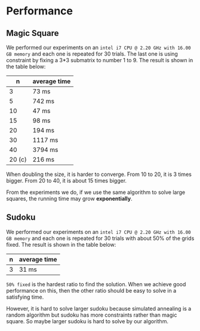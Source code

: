 # Performance

## Magic Square

We performed our experiments on an `intel i7 CPU @ 2.20 GHz with 16.00 GB memory` and each one is repeated for 30 trials. The last one is using constraint by fixing a 3*3 submatrix to number 1 to 9. The result is shown in the table below:

|  n  | average time |
| --- | ------------ |
|  3 |   73 ms |
|  5 |  742 ms |
| 10 |   47 ms |
| 15 |   98 ms |
| 20 |  194 ms |
| 30 | 1117 ms |
| 40 | 3794 ms |
| 20 (c) | 216 ms |

When doubling the size, it is harder to converge. From 10 to 20, it is 3 times bigger. From 20 to 40, it is about 15 times bigger.

From the experiments we do, if we use the same algorithm to solve large squares, the running time may grow **exponentially**.

## Sudoku

We performed our experiments on an `intel i7 CPU @ 2.20 GHz with 16.00 GB memory` and each one is repeated for 30 trials with about 50% of the grids fixed. The result is shown in the table below:

|  n  | average time |
| --- | ------------ |
|  3  |    31 ms     |

`50% fixed` is the hardest ratio to find the solution. When we achieve good performance on this, then the other ratio should be easy to solve in a satisfying time.

However, it is hard to solve larger sudoku because simulated annealing is a random algorithm but sudoku has more constraints rather than magic square. So maybe larger sudoku is hard to solve by our algorithm.
